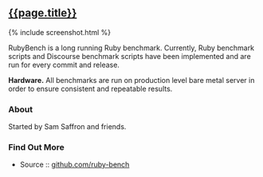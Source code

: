 
<!--
layout:     link
title:      "RubyBench - Long Running Ruby Benchmark"
date:       2015-01-24 10:10
screenshot: screenshot-rubybench-320x240.png
link_url:   http://rubybench.org
 -->


## [{{page.title}}]({{page.link_url}})

{% include screenshot.html %}

RubyBench is a long running Ruby benchmark.
Currently, Ruby benchmark scripts and Discourse benchmark scripts
have been implemented and are run for every commit and release.

**Hardware.** All benchmarks are run on production level bare metal server
in order to ensure consistent and repeatable results.

### About

Started by Sam Saffron and friends.

### Find Out More

- Source :: [github.com/ruby-bench](https://github.com/ruby-bench)

